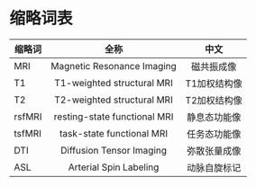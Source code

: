 # 缩略词表

缩略词            |   全称            |  中文
---------- | :----------: | :----------:
MRI        | Magnetic Resonance Imaging | 磁共振成像
T1       | T1-weighted structural MRI | T1加权结构像
T2       | T2-weighted structural MRI | T2加权结构像
rsfMRI       | resting-state functional MRI | 静息态功能像
tsfMRI       | task-state functional MRI | 任务态功能像
DTI      | Diffusion Tensor Imaging | 弥散张量成像
ASL      | Arterial Spin Labeling | 动脉自旋标记
